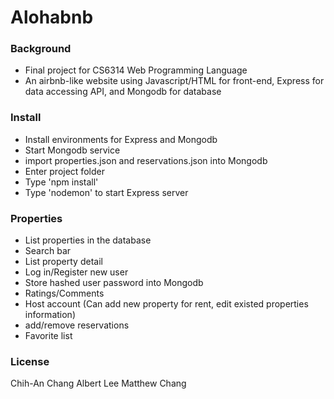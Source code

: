 # Alohabnb

### Background
- Final project for CS6314 Web Programming Language
- An airbnb-like website using Javascript/HTML for front-end, Express for data accessing API, and Mongodb for database
### Install
- Install environments for Express and Mongodb
- Start Mongodb service
- import properties.json and reservations.json into Mongodb
- Enter project folder
- Type 'npm install'
- Type 'nodemon' to start Express server
### Properties
- List properties in the database
- Search bar
- List property detail
- Log in/Register new user
- Store hashed user password into Mongodb
- Ratings/Comments
- Host account (Can add new property for rent, edit existed properties information)
- add/remove reservations
- Favorite list
### License
Chih-An Chang
Albert Lee
Matthew Chang
